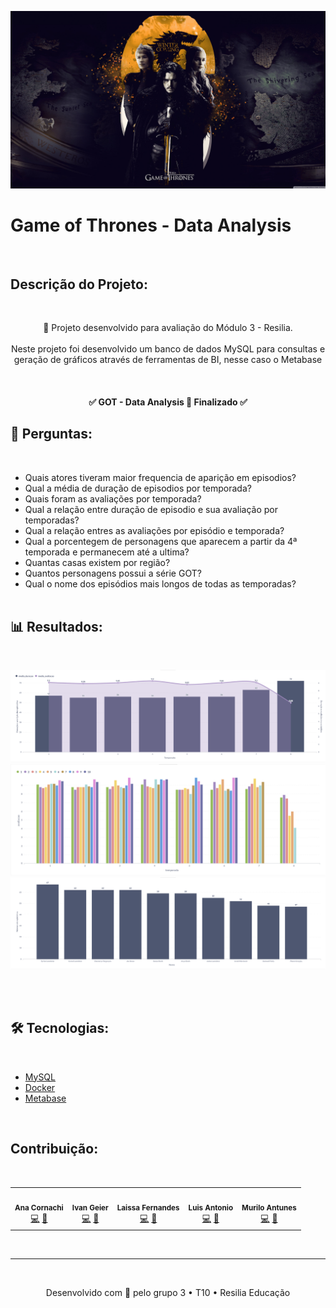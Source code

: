 ![Projeto Módulo 3 - GOT](./src/images/banner_2.jpeg)

# **Game of Thrones - Data Analysis**

<br>

## **Descrição do Projeto:**

<br>

<p align="center">🚀 Projeto desenvolvido para avaliação do Módulo 3 - Resilia. <br><br> Neste projeto foi desenvolvido um banco de dados MySQL para consultas e geração de gráficos através de ferramentas de BI, nesse caso o Metabase</p>

<br>

<h4 align="center"> 
	✅  GOT - Data Analysis 🚀 Finalizado  ✅
</h4>

## **📜 Perguntas:**

<br>

- Quais atores tiveram maior frequencia de aparição em episodios?
- Qual a média de duração de episodios por temporada?
- Quais foram as avaliações por temporada?
- Qual a relação entre duração de episodio e sua avaliação por temporadas?
- Qual a relação entres as avaliações por episódio e temporada?
- Qual a porcentegem de personagens que aparecem a partir da 4ª temporada e permanecem até a ultima?
- Quantas casas existem por região?
- Quantos personagens possui a série GOT?
- Qual o nome dos episódios mais longos de todas as temporadas?
  <br>
  <br>

## **📊 Resultados:**

<br>

![Gráfico 1](./src/images/grafico_1.png)
![Gráfico 2](./src/images/grafico_2.png)
![Gráfico 3](./src/images/grafico_3.png)

<br>
<br>

## **🛠 Tecnologias:**

<br>

- [MySQL](https://www.mysql.com/)
- [Docker](https://www.docker.com/)
- [Metabase](https://www.metabase.com/)

<br>

## **Contribuição:**

<br>

<table align="center">
  <tr>
    <td align="center"><img src="https://avatars.githubusercontent.com/u/85295984?v=4" style="border-radius: 50px" width="100px;" alt=""/><br /><sub><b>Ana Cornachi</b></sub></a><br /><a href="https://github.com/anacornachi" title="Github">💻</a> <a href="https://www.linkedin.com/in/anacornachi/" title="Linkedin">💼</a>
    <td align="center"><img src="https://avatars.githubusercontent.com/u/63888339?v=4" width="100px;" alt=""/><br /><sub><b>Ivan Geier</b></sub></a><br /><a href="https://github.com/ivangeier" title="Github">💻</a> <a href="https://www.linkedin.com/in/ivangeier/" title="Linkedin">💼</a></td>
   <td align="center"><img src="https://avatars.githubusercontent.com/u/93743091?v=4" style="border-radius: 50px" width="100px;" alt=""/><br /><sub><b>Laissa Fernandes</b></sub></a><br /><a href="https://github.com/laissafernandes" title="Github">💻</a> <a href="https://www.linkedin.com/in/laissafernandes/" title="Linkedin">💼</a>
   <td align="center"><img src="https://avatars.githubusercontent.com/u/93675800?v=4" style="border-radius: 50px" width="100px;" alt=""/><br /><sub><b>Luis Antonio</b></sub></a><br /><a href="https://github.com/LagAntunes" title="Github">💻</a> <a href="https://www.linkedin.com/in/luis-antonio-garcia-antunes/" title="Linkedin">💼</a>
   <td align="center"><img src="https://avatars.githubusercontent.com/u/93140891?v=4" style="border-radius: 50px" width="100px;" alt=""/><br /><sub><b>Murilo Antunes</b></sub></a><br /><a href="https://github.com/mjantunes2" title="Github">💻</a> <a href="https://www.linkedin.com/in/murilo-josé-antunes-bb1143228/" title="Linkedin">💼</a>
  </tr>
</table>

<br>

---

<br>
<p align="center">Desenvolvido com 💛 pelo grupo 3 • T10 • Resilia Educação</p>
